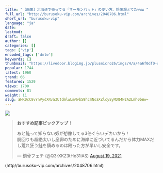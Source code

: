 ```yaml
---
title: "【画像】北海道で売ってる「サーモンバット」の使い方、想像超えてたwww "
full_url: "http://burusoku-vip.com/archives/2048706.html"
short_url: "burusoku-vip"
language: "ja"
date: 
lastmod: 
draft: false
author: []
categories: []
tags: ['vip']
encoded_tags: ['dmlw']
keywords: []
thumbnail: "https://livedoor.blogimg.jp/plusmicro26/imgs/4/a/4a6f0df0-s.png"
popular: 1744
latest: 1960
trend: 66
featured: 1529
views: 1700
comments: 81
weight: 11
slug: aHR0cC8vYnVydXNva3UtdmlwLmNvbS9hcmNoaXZlcy8yMDQ4NzA2Lmh0bWw=
---
```


![](https://livedoor.blogimg.jp/plusmicro26/imgs/4/a/4a6f0df0-s.png)

<blockquote class='twitter-tweet'><p><b>おすすめ記事ピックアップ！</b></p><p lang='ja' dir='ltr'>あと鮭って知らない奴が想像してる3倍ぐらいデカいから！<br>胴回りも超絶太いし産卵のために海岸に近づいてるんだから体力MAXだし荒れ狂う鮭を鎮めるのは殴った方が早いし安全です。</p>— 鎖骨フェチ (@Q3rXKZ3tHe31iAS) <a href='https//twitter.com/Q3rXKZ3tHe31iAS/status/1428214440923590657?ref_src=twsrc%5Etfw'>August 19, 2021</a></blockquote> 

(http//burusoku-vip.com/archives/2048706.html)
